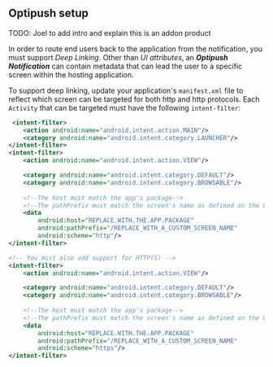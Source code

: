 ## Optipush setup
TODO: Joel to add intro and explain this is an addon product

In order to route end users back to the application from the notification, you must support *Deep Linking*.
Other than _UI attributes_, an **_Optipush Notification_** can contain metadata that can lead the user to a specific screen within the hosting application.<br>

To support deep linking, update your application's `manifest.xml` file to reflect which screen can be targeted for both http and http protocols. Each `Activity` that can be targeted must have the following `intent-filter`:


```xml
 <intent-filter>
    <action android:name="android.intent.action.MAIN"/>
    <category android:name="android.intent.category.LAUNCHER"/>
</intent-filter>
<intent-filter>
    <action android:name="android.intent.action.VIEW"/>

    <category android:name="android.intent.category.DEFAULT"/>
    <category android:name="android.intent.category.BROWSABLE"/>
            
    <!--The host must match the app's package-->
    <!--The pathPrefix must match the screen's name as defined on the Optimove site-->
    <data 
        android:host="REPLACE.WITH.THE.APP.PACKAGE"  
        android:pathPrefix="/REPLACE_WITH_A_CUSTOM_SCREEN_NAME" 
        android:scheme="http"/>
</intent-filter>

<!-- You must also add support for HTTP(S) -->
<intent-filter>
    <action android:name="android.intent.action.VIEW"/>

    <category android:name="android.intent.category.DEFAULT"/>
    <category android:name="android.intent.category.BROWSABLE"/>
            
    <!--The host must match the app's package-->
    <!--The pathPrefix must match the screen's name as defined on the Optimove site-->
    <data 
        android:host="REPLACE.WITH.THE.APP.PACKAGE"  
        android:pathPrefix="/REPLACE_WITH_A_CUSTOM_SCREEN_NAME" 
        android:scheme="https"/>
</intent-filter>
```
